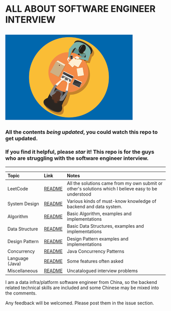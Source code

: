 # ALL ABOUT SOFTWARE ENGINEER INTERVIEW
![logo.png](imgs/logo.png)
---
### All the contents *being updated*, you could watch this repo to get updated.
### If you find it helpful, please *star* it! This repo is for the guys who are struggling with the software engineer interview.
---

| Topic           | Link                                                               | Notes                                                                                                 |
|:----------------|:-------------------------------------------------------------------|:------------------------------------------------------------------------------------------------------|
| LeetCode        | [README](src/main/java/org/gnuhpc/bigdata/leetcode/README.md)      | All the solutions came from my own submit or other's solutions which I believe  easy to be understood |
| System Design   | [README](src/main/java/org/gnuhpc/bigdata/systemdesign/README.MD)  | Various kinds of must-know knowledge of backend and data system.                                      |
| Algorithm       | [README](src/main/java/org/gnuhpc/bigdata/algorithm/README.md)     | Basic Algorithm, examples and implementations                                                         |
| Data Structure  | [README](src/main/java/org/gnuhpc/bigdata/datastructure/README.md) | Basic Data Structures, examples and implementations                                                   |
| Design Pattern  | [README](src/main/java/org/gnuhpc/bigdata/designpattern/README.md) | Design Pattern examples and implementations                                                           |
| Concurrency     | [README](src/main/java/org/gnuhpc/bigdata/concurrency/README.md)   | Java Concurrency Patterns                                                                             |
| Language (Java) | [README](src/main/java/org/gnuhpc/bigdata/lang/README.md)          | Some features often asked                                                                             |
| Miscellaneous   | [README](src/main/java/org/gnuhpc/bigdata/misc/README.md)          | Uncatalogued interview problems                                                                       |

I am a data infra/platform software engineer from China, so the backend related technical skills are included and some Chinese may be mixed into the comments.

Any feedback will be welcomed. Please post them in the issue section.
